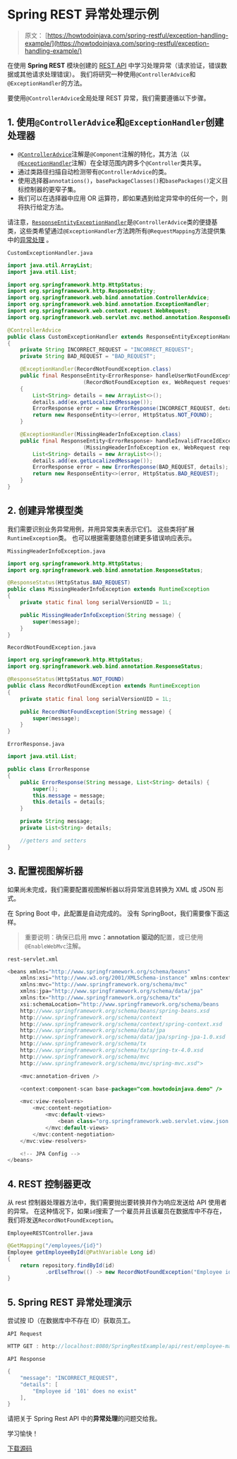 # Spring REST 异常处理示例

> 原文： [https://howtodoinjava.com/spring-restful/exception-handling-example/](https://howtodoinjava.com/spring-restful/exception-handling-example/)

在使用 **Spring REST** 模块创建的 [REST API](https://restfulapi.net) 中学习处理异常（请求验证，错误数据或其他请求处理错误）。 我们将研究一种使用`@ControllerAdvice`和`@ExceptionHandler`的方法。

要使用`@ControllerAdvice`全局处理 REST 异常，我们需要遵循以下步骤。

## 1\. 使用`@ControllerAdvice`和`@ExceptionHandler`创建处理器

*   [`@ControllerAdvice`](https://docs.spring.io/spring-framework/docs/current/javadoc-api/org/springframework/web/bind/annotation/ControllerAdvice.html)注解是`@Component`注解的特化，其方法（以[`@ExceptionHandler`](https://docs.spring.io/spring-framework/docs/current/javadoc-api/org/springframework/web/bind/annotation/ExceptionHandler.html)注解）在全球范围内跨多个`@Controller`类共享。
*   通过类路径扫描自动检测带有`@ControllerAdvice`的类。
*   使用选择器`annotations()`，`basePackageClasses()`和`basePackages()`定义目标控制器的更窄子集。
*   我们可以在选择器中应用 OR 运算符，即如果遇到给定异常中的任何一个，则将执行给定方法。

请注意，[`ResponseEntityExceptionHandler`](https://docs.spring.io/spring-framework/docs/current/javadoc-api/org/springframework/web/servlet/mvc/method/annotation/ResponseEntityExceptionHandler.html)是`@ControllerAdvice`类的便捷基类，这些类希望通过`@ExceptionHandler`方法跨所有`@RequestMapping`方法提供集中的[异常处理](https://howtodoinjava.com/best-practices/java-exception-handling-best-practices/) 。

`CustomExceptionHandler.java`

```java
import java.util.ArrayList;
import java.util.List;

import org.springframework.http.HttpStatus;
import org.springframework.http.ResponseEntity;
import org.springframework.web.bind.annotation.ControllerAdvice;
import org.springframework.web.bind.annotation.ExceptionHandler;
import org.springframework.web.context.request.WebRequest;
import org.springframework.web.servlet.mvc.method.annotation.ResponseEntityExceptionHandler;

@ControllerAdvice
public class CustomExceptionHandler extends ResponseEntityExceptionHandler 
{
	private String INCORRECT_REQUEST = "INCORRECT_REQUEST";
	private String BAD_REQUEST = "BAD_REQUEST";

	@ExceptionHandler(RecordNotFoundException.class)
	public final ResponseEntity<ErrorResponse> handleUserNotFoundException
						(RecordNotFoundException ex, WebRequest request) 
	{
		List<String> details = new ArrayList<>();
		details.add(ex.getLocalizedMessage());
		ErrorResponse error = new ErrorResponse(INCORRECT_REQUEST, details);
		return new ResponseEntity<>(error, HttpStatus.NOT_FOUND);
	}

	@ExceptionHandler(MissingHeaderInfoException.class)
	public final ResponseEntity<ErrorResponse> handleInvalidTraceIdException
						(MissingHeaderInfoException ex, WebRequest request) {
		List<String> details = new ArrayList<>();
		details.add(ex.getLocalizedMessage());
		ErrorResponse error = new ErrorResponse(BAD_REQUEST, details);
		return new ResponseEntity<>(error, HttpStatus.BAD_REQUEST);
	}
}

```

## 2\. 创建异常模型类

我们需要识别业务异常用例，并用异常类来表示它们。 这些类将扩展`RuntimeException`类。 也可以根据需要随意创建更多错误响应表示。

`MissingHeaderInfoException.java`

```java
import org.springframework.http.HttpStatus;
import org.springframework.web.bind.annotation.ResponseStatus;

@ResponseStatus(HttpStatus.BAD_REQUEST)
public class MissingHeaderInfoException extends RuntimeException
{
	private static final long serialVersionUID = 1L;

	public MissingHeaderInfoException(String message) {
        super(message);
    }
}

```

`RecordNotFoundException.java`

```java
import org.springframework.http.HttpStatus;
import org.springframework.web.bind.annotation.ResponseStatus;

@ResponseStatus(HttpStatus.NOT_FOUND)
public class RecordNotFoundException extends RuntimeException
{
	private static final long serialVersionUID = 1L;

	public RecordNotFoundException(String message) {
        super(message);
    }
}

```

`ErrorResponse.java`

```java
import java.util.List;

public class ErrorResponse
{
    public ErrorResponse(String message, List<String> details) {
        super();
        this.message = message;
        this.details = details;
    }

    private String message;
    private List<String> details;

	//getters and setters
}

```

## 3\. 配置视图解析器

如果尚未完成，我们需要配置视图解析器以将异常消息转换为 XML 或 JSON 形式。

在 Spring Boot 中，此配置是自动完成的。 没有 SpringBoot，我们需要像下面这样。

> 重要说明：确保已启用 **mvc：annotation 驱动的**配置，或已使用`@EnableWebMvc`注解。

`rest-servlet.xml`

```java
<beans xmlns="http://www.springframework.org/schema/beans"
	xmlns:xsi="http://www.w3.org/2001/XMLSchema-instance" xmlns:context="http://www.springframework.org/schema/context"
	xmlns:mvc="http://www.springframework.org/schema/mvc"
	xmlns:jpa="http://www.springframework.org/schema/data/jpa"
	xmlns:tx="http://www.springframework.org/schema/tx"
	xsi:schemaLocation="http://www.springframework.org/schema/beans
	http://www.springframework.org/schema/beans/spring-beans.xsd
	http://www.springframework.org/schema/context
	http://www.springframework.org/schema/context/spring-context.xsd
	http://www.springframework.org/schema/data/jpa 
    http://www.springframework.org/schema/data/jpa/spring-jpa-1.0.xsd
    http://www.springframework.org/schema/tx 
    http://www.springframework.org/schema/tx/spring-tx-4.0.xsd
	http://www.springframework.org/schema/mvc
	http://www.springframework.org/schema/mvc/spring-mvc.xsd">

	<mvc:annotation-driven />

	<context:component-scan base-package="com.howtodoinjava.demo" />

	<mvc:view-resolvers>
        <mvc:content-negotiation>
            <mvc:default-views>
                <bean class="org.springframework.web.servlet.view.json.MappingJackson2JsonView"/>
            </mvc:default-views>
        </mvc:content-negotiation>
    </mvc:view-resolvers>

	<!-- JPA Config -->
</beans>

```

## 4\. REST 控制器更改

从 rest 控制器处理器方法中，我们需要抛出要转换并作为响应发送给 API 使用者的异常。 在这种情况下，如果`id`搜索了一个雇员并且该雇员在数据库中不存在，我们将发送`RecordNotFoundException`。

`EmployeeRESTController.java`

```java
@GetMapping("/employees/{id}")
Employee getEmployeeById(@PathVariable Long id) 
{
	return repository.findById(id)
			.orElseThrow(() -> new RecordNotFoundException("Employee id '" + id + "' does no exist"));
}

```

## 5\. Spring REST 异常处理演示

尝试按 ID（在数据库中不存在 ID）获取员工。

`API Request`

```java
HTTP GET : http://localhost:8080/SpringRestExample/api/rest/employee-management/employees/101

```

`API Response`

```java
{
	"message": "INCORRECT_REQUEST",
	"details": [
	  	"Employee id '101' does no exist"
	],
}

```

请把关于 Spring Rest API 中的**异常处理**的问题交给我。

学习愉快！

[下载源码](https://howtodoinjava.com/wp-content/downloads/SpringRestExample.zip)